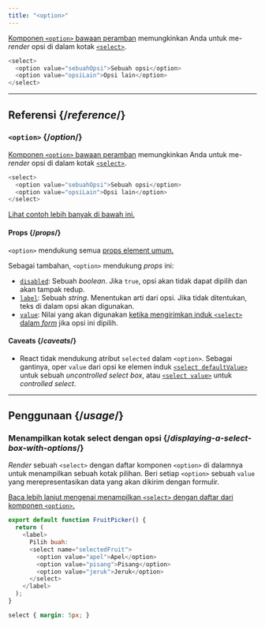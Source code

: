 ```yaml
---
title: "<option>"
---
```


<Intro>

[Komponen `<option>` bawaan peramban](https://developer.mozilla.org/en-US/docs/Web/HTML/Element/option) memungkinkan Anda untuk me-*render* opsi di dalam kotak [`<select>`](/reference/react-dom/components/select).


```js
<select>
  <option value="sebuahOpsi">Sebuah opsi</option>
  <option value="opsiLain">Opsi lain</option>
</select>
```

</Intro>

<InlineToc />

---

## Referensi {/*reference*/}

### `<option>` {/*option*/}

[Komponen `<option>` bawaan peramban](https://developer.mozilla.org/en-US/docs/Web/HTML/Element/option) memungkinkan Anda untuk me-*render* opsi di dalam kotak [`<select>`](/reference/react-dom/components/select).

```js
<select>
  <option value="sebuahOpsi">Sebuah opsi</option>
  <option value="opsiLain">Opsi lain</option>
</select>
```

[Lihat contoh lebih banyak di bawah ini.](#usage)

#### Props {/*props*/}

`<option>` mendukung semua [props element umum.](/reference/react-dom/components/common#props)

Sebagai tambahan, `<option>` mendukung *props* ini:

* [`disabled`](https://developer.mozilla.org/en-US/docs/Web/HTML/Element/option#disabled): Sebuah *boolean*. Jika `true`, opsi akan tidak dapat dipilih dan akan tampak redup.
* [`label`](https://developer.mozilla.org/en-US/docs/Web/HTML/Element/option#label): Sebuah *string*. Menentukan arti dari opsi. Jika tidak ditentukan, teks di dalam opsi akan digunakan.
* [`value`](https://developer.mozilla.org/en-US/docs/Web/HTML/Element/option#value): Nilai yang akan digunakan [ketika mengirimkan induk `<select>` dalam *form*](/reference/react-dom/components/select#reading-the-select-box-value-when-submitting-a-form) jika opsi ini dipilih.

#### Caveats {/*caveats*/}

* React tidak mendukung atribut `selected` dalam `<option>`. Sebagai gantinya, oper `value` dari opsi ke elemen induk [`<select defaultValue>`](/reference/react-dom/components/select#providing-an-initially-selected-option) untuk sebuah *uncontrolled select box*, atau [`<select value>`](/reference/react-dom/components/select#controlling-a-select-box-with-a-state-variable) untuk *controlled select*.

---

## Penggunaan {/*usage*/}

### Menampilkan kotak select dengan opsi {/*displaying-a-select-box-with-options*/}

*Render* sebuah `<select>` dengan daftar komponen `<option>` di dalamnya untuk menampilkan sebuah kotak pilihan. Beri setiap `<option>` sebuah `value` yang merepresentasikan data yang akan dikirim dengan formulir.

[Baca lebih lanjut mengenai menampilkan `<select>` dengan daftar dari komponen `<option>`.](/reference/react-dom/components/select)

<Sandpack>

```js
export default function FruitPicker() {
  return (
    <label>
      Pilih buah:
      <select name="selectedFruit">
        <option value="apel">Apel</option>
        <option value="pisang">Pisang</option>
        <option value="jeruk">Jeruk</option>
      </select>
    </label>
  );
}
```

```css
select { margin: 5px; }
```

</Sandpack>  
